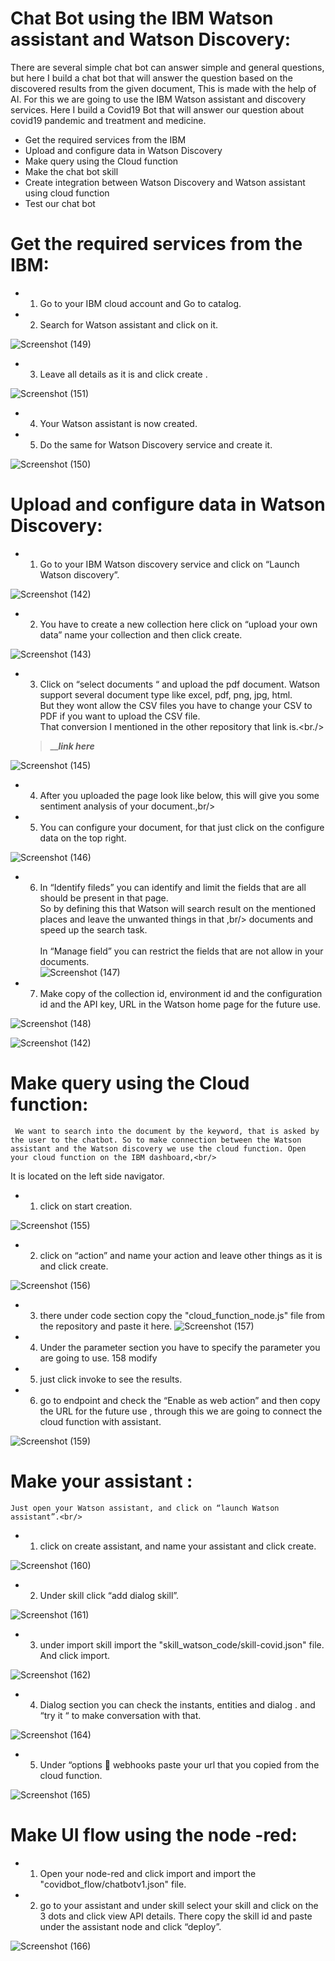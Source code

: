 # Chat Bot using the IBM Watson assistant and Watson Discovery:
There are several simple chat bot can answer simple and general questions, but here I 
build a chat bot that will answer the question based on the discovered results from the given document,
This is made with the help of AI. For this we are going to use the IBM Watson assistant and discovery services. Here I build a Covid19 Bot that will
answer our question about covid19 pandemic and treatment and medicine.<br/>

-	Get the required services from the IBM
-	Upload and configure data in Watson Discovery
-	Make query using the Cloud function
-	Make the chat bot skill
-	Create integration between Watson Discovery and Watson assistant using cloud function
-	Test our chat bot  

# Get the required services from the IBM:<br/>

- 1)	Go to your IBM cloud account and Go to catalog.
- 2)	Search for Watson assistant and click on it.

![Screenshot (149)](https://user-images.githubusercontent.com/51699297/86823037-f9224480-c0a9-11ea-9b9a-304a903f39cb.png)
- 3)	Leave all details as it is and click create .

![Screenshot (151)](https://user-images.githubusercontent.com/51699297/86823066-02131600-c0aa-11ea-9255-52aac896acbf.png)

- 4)	Your Watson assistant is now created.
- 5)	Do the same for Watson Discovery service and create it.

![Screenshot (150)](https://user-images.githubusercontent.com/51699297/86823043-fb849e80-c0a9-11ea-9739-146b57a8a6fe.png)

# Upload and configure data in Watson Discovery:

- 1)	Go to your IBM Watson discovery service and click on “Launch Watson discovery”.<br/>

![Screenshot (142)](https://user-images.githubusercontent.com/51699297/86822949-e0199380-c0a9-11ea-926b-5db43154ce5f.png)

- 2)	You have to create a new collection here click on “upload your own data” name your collection and then click create.<br/> 

![Screenshot (143)](https://user-images.githubusercontent.com/51699297/86822959-e445b100-c0a9-11ea-91f1-b9d75c219a6f.png)

- 3)	Click on “select documents “ and upload the pdf document. Watson support several document type like excel, pdf, png, jpg, html.<br/>
  But they wont allow the CSV files you have to change your CSV to PDF if you want to upload the CSV file.<br/>
  That conversion I mentioned in the other repository that link is.<br./>
  >  _________________link here_______________ <br/>
  
 ![Screenshot (145)](https://user-images.githubusercontent.com/51699297/86822981-eb6cbf00-c0a9-11ea-90f3-824d623b1e70.png)
 
- 4)	After you uploaded the page look like below, this will give you some sentiment analysis of your document.,br/>
- 5)	You can configure your document, for that just click on the configure data on the top right.

![Screenshot (146)](https://user-images.githubusercontent.com/51699297/86822987-ed368280-c0a9-11ea-9802-3ab378d625ff.png)

- 6)	In “Identify fileds” you can  identify and limit the fields that are all should be present in that page.<br/>
    So  by defining this that Watson will search result on the mentioned places and leave the unwanted things in that ,br/>
      documents and speed up the search task.<br/>      
      In “Manage field” you can restrict the fields that are not allow in your documents.<br/>
![Screenshot (147)](https://user-images.githubusercontent.com/51699297/86823003-f1fb3680-c0a9-11ea-8684-2db077c8ce2b.png)
- 7) Make copy of the collection id, environment id and the configuration id and the API key, URL in the Watson home page for the future use.<br/>

![Screenshot (148)](https://user-images.githubusercontent.com/51699297/86824395-b8c3c600-c0ab-11ea-988e-1fb5f68d6bab.png)

![Screenshot (142)](https://user-images.githubusercontent.com/51699297/86822949-e0199380-c0a9-11ea-926b-5db43154ce5f.png)


# Make query using the Cloud function:
	 We want to search into the document by the keyword, that is asked by the user to the chatbot. So to make connection between the Watson assistant and the Watson discovery we use the cloud function. Open your cloud function on the IBM dashboard,<br/>
It is located on the left side navigator.
-	1) click on start creation. 

![Screenshot (155)](https://user-images.githubusercontent.com/51699297/87071318-affffb00-c237-11ea-8243-95739429dbb6.png)

-	2) click on “action” and name your action and leave other things as it is and click create.

![Screenshot (156)](https://user-images.githubusercontent.com/51699297/87071326-b2625500-c237-11ea-9cc0-2c5923ca0482.png)

-	3) there under code section copy the "cloud_function_node.js" file from the repository and paste it here.
![Screenshot (157)](https://user-images.githubusercontent.com/51699297/87071330-b3938200-c237-11ea-8119-adeaf433f05a.png)

-	4) Under the parameter section you have to specify the parameter you are going to use. 158 modify
-	5) just click invoke to see the results.
-	6) go to endpoint and check the “Enable as web action” and then copy the URL for the future use , through this we are going to connect the cloud function with assistant. 

![Screenshot (159)](https://user-images.githubusercontent.com/51699297/87071354-bc845380-c237-11ea-85fd-cd482af8a7e9.png)

# Make your assistant :
	Just open your Watson assistant, and click on “launch Watson assistant”.<br/>
-	1) click on create assistant, and name your assistant and click create.

![Screenshot (160)](https://user-images.githubusercontent.com/51699297/87071385-c6a65200-c237-11ea-84ff-a2859d3c09fc.png)

-	2) Under skill click “add dialog skill”. 

![Screenshot (161)](https://user-images.githubusercontent.com/51699297/87071430-d756c800-c237-11ea-9698-b2f70fc545a8.png)

-	3) under import skill import the "skill_watson_code/skill-covid.json" file. And click import.

![Screenshot (162)](https://user-images.githubusercontent.com/51699297/87071488-ec335b80-c237-11ea-8993-2dd413246b5b.png)

-	4) Dialog section you can check the instants, entities and dialog . and “try it “ to make conversation with that.

![Screenshot (164)](https://user-images.githubusercontent.com/51699297/87071516-f7868700-c237-11ea-9c3f-ddaa7d7f9e91.png)

-	5) Under “options  webhooks paste your url that you copied from the cloud function. 

![Screenshot (165)](https://user-images.githubusercontent.com/51699297/87071549-00775880-c238-11ea-9d7d-b62b2988a72c.png)

# Make UI flow using the node -red:
-	1) Open your node-red and click import and import the "covidbot_flow/chatbotv1.json" file.
-	2) go to your assistant and under skill select your skill and click on the 3 dots and click view API details. There copy the skill id and paste under the assistant node and click “deploy”. 


![Screenshot (166)](https://user-images.githubusercontent.com/51699297/87071561-066d3980-c238-11ea-98e7-5e97338d402c.png)

